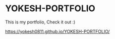 # YOKESH-PORTFOLIO

This is my portfolio, Check it out :)

https://yokesh0811.github.io/YOKESH-PORTFOLIO/
